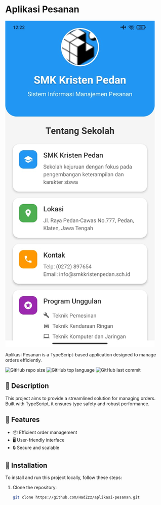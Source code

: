 # Aplikasi Pesanan

![Banner](https://github.com/HadZzz/aplikasi-pesanan/blob/main/assets/images/WhatsApp%20Image%202024-12-19%20at%2012.25.09(6).jpeg)

Aplikasi Pesanan is a TypeScript-based application designed to manage orders efficiently.

![GitHub repo size](https://img.shields.io/github/repo-size/HadZzz/aplikasi-pesanan)
![GitHub top language](https://img.shields.io/github/languages/top/HadZzz/aplikasi-pesanan)
![GitHub last commit](https://img.shields.io/github/last-commit/HadZzz/aplikasi-pesanan)

## 📖 Description

This project aims to provide a streamlined solution for managing orders. Built with TypeScript, it ensures type safety and robust performance.

## 🌟 Features

- 📦 Efficient order management
- 🖥️ User-friendly interface
- 🔒 Secure and scalable

## 🚀 Installation

To install and run this project locally, follow these steps:

1. Clone the repository:
   ```bash
   git clone https://github.com/HadZzz/aplikasi-pesanan.git
